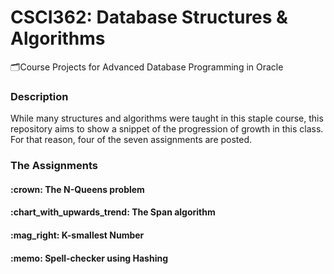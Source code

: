 # CSCI362: Database Structures & Algorithms
:card_index_dividers:Course Projects for Advanced Database Programming in Oracle

### Description 
While many structures and algorithms were taught in this staple course, this repository aims to show a snippet of the progression of growth in this class. For that reason, four of the seven assignments are posted. 

### The Assignments
<h4>:crown: The N-Queens problem
<h4>:chart_with_upwards_trend: The Span algorithm
<h4>:mag_right: K-smallest Number
<h4>:memo: Spell-checker using Hashing
